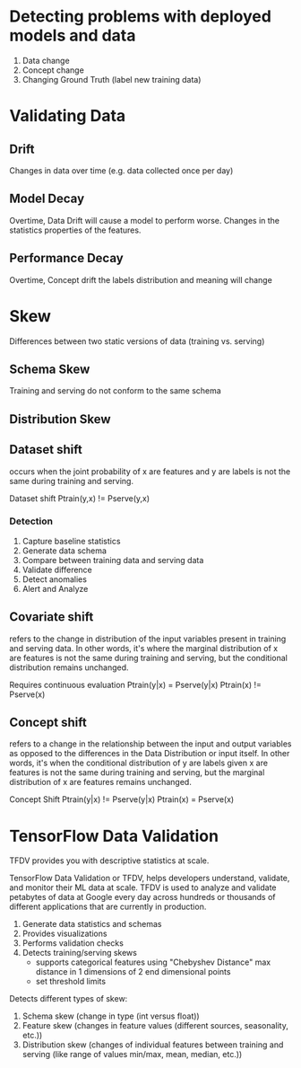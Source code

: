 # Detecting problems with deployed models and data

1. Data change
1. Concept change
1. Changing Ground Truth (label new training data)

# Validating Data

## Drift
Changes in data over time (e.g. data collected once per day)

## Model Decay
Overtime, Data Drift will cause a model to perform worse. Changes in the statistics properties of the features.

## Performance Decay
Overtime, Concept drift the labels distribution and meaning will change

# Skew
Differences between two static versions of data (training vs. serving)

## Schema Skew
Training and serving do not conform to the same schema

## Distribution Skew

## Dataset shift 
occurs when the joint probability of x are features and y are labels is not the same during training and serving. 

Dataset shift Ptrain(y,x) != Pserve(y,x)

### Detection 
1. Capture baseline statistics
1. Generate data schema
1. Compare between training data and serving data
1. Validate difference
1. Detect anomalies
1. Alert and Analyze 

## Covariate shift 

refers to the change in distribution of the input variables present in training and serving data. In other words, it's where the marginal distribution of x are features is not the same during training and serving, but the conditional distribution remains unchanged.

Requires continuous evaluation Ptrain(y|x) = Pserve(y|x) Ptrain(x) != Pserve(x)

## Concept shift 
refers to a change in the relationship between the input and output variables as opposed to the differences in the Data Distribution or input itself. In other words, it's when the conditional distribution of y are labels given x are features is not the same during training and serving, but the marginal distribution of x are features remains unchanged.

Concept Shift Ptrain(y|x) != Pserve(y|x) Ptrain(x) = Pserve(x)

# TensorFlow Data Validation
TFDV provides you with descriptive statistics at scale.

TensorFlow Data Validation or TFDV, helps developers understand, validate, and monitor their ML data at scale. TFDV is used to analyze and validate petabytes of data at Google every day across hundreds or thousands of different applications that are currently in production.

1. Generate data statistics and schemas
1. Provides visualizations
1. Performs validation checks 
1. Detects training/serving skews
	- supports categorical features using "Chebyshev Distance" max distance in 1 dimensions of 2 end dimensional points
	- set threshold limits


Detects different types of skew:
1. Schema skew (change in type (int versus float))
1. Feature skew (changes in feature values (different sources, seasonality, etc.))
1. Distribution skew (changes of individual features between training and serving (like range of values min/max, mean, median, etc.))



